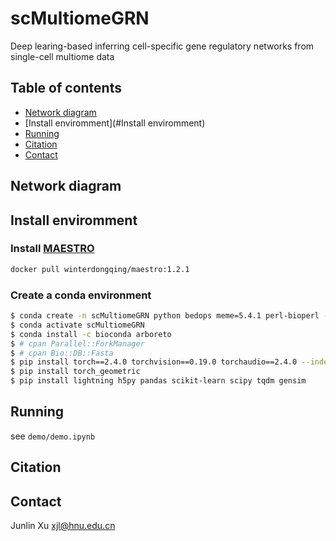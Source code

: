 # scMultiomeGRN
Deep learing-based inferring cell-specific gene regulatory networks from single-cell multiome data
## Table of contents
- [Network diagram](#diagram)
- [Install enviromment](#Install enviromment)
- [Running](#Running)
- [Citation](#Citation)
- [Contact](#contact)
## <a name="diagram"></a>Network diagram
## <a name="Install enviromment"></a>Install enviromment
### Install [MAESTRO](https://github.com/liulab-dfci/MAESTRO)
```bash
docker pull winterdongqing/maestro:1.2.1
```
### Create a conda environment
```bash
$ conda create -n scMultiomeGRN python bedops meme=5.4.1 perl-bioperl -c bioconda -c conda-forge
$ conda activate scMultiomeGRN
$ conda install -c bioconda arboreto
$ # cpan Parallel::ForkManager
$ # cpan Bio::DB::Fasta
$ pip install torch==2.4.0 torchvision==0.19.0 torchaudio==2.4.0 --index-url https://download.pytorch.org/whl/cu124
$ pip install torch_geometric
$ pip install lightning h5py pandas scikit-learn scipy tqdm gensim
```
## <a name="Running"></a>Running
see `demo/demo.ipynb`
## <a name="Citation"></a>Citation
## <a name="contact"></a>Contact
Junlin Xu xjl@hnu.edu.cn

